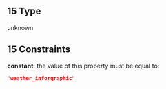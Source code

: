 ## 15 Type

unknown

## 15 Constraints

**constant**: the value of this property must be equal to:

```json
"weather_inforgraphic"
```
